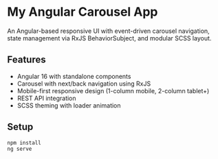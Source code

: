 # My Angular Carousel App

An Angular-based responsive UI with event-driven carousel navigation, state management via RxJS BehaviorSubject, and modular SCSS layout.

## Features
- Angular 16 with standalone components
- Carousel with next/back navigation using RxJS
- Mobile-first responsive design (1-column mobile, 2-column tablet+)
- REST API integration
- SCSS theming with loader animation

## Setup
```bash
npm install
ng serve
